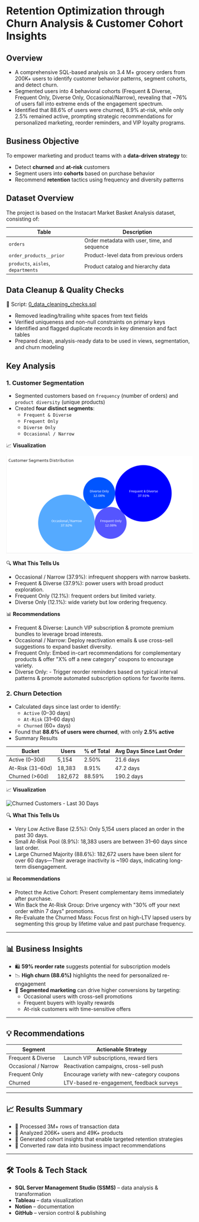 # Retention Optimization through Churn Analysis & Customer Cohort Insights


## Overview

- A comprehensive SQL-based analysis on 3.4 M+ grocery orders from 200K+ users to identify customer behavior patterns, segment cohorts, and detect churn.
- Segmented users into 4 behavioral cohorts (Frequent & Diverse, Frequent Only, Diverse Only, Occasional/Narrow), revealing that ~76% of users fall into extreme ends of the engagement spectrum.
- Identified that 88.6% of users were churned, 8.9% at-risk, while only 2.5% remained active, prompting strategic recommendations for personalized marketing, reorder reminders, and VIP loyalty programs.


## Business Objective

To empower marketing and product teams with a **data-driven strategy** to:
- Detect **churned** and **at-risk** customers
- Segment users into **cohorts** based on purchase behavior
- Recommend **retention** tactics using frequency and diversity patterns

  
## Dataset Overview

The project is based on the Instacart Market Basket Analysis dataset, consisting of:

| Table | Description |
|-------|-------------|
| `orders` | Order metadata with user, time, and sequence |
| `order_products__prior` | Product-level data from previous orders |
| `products`, `aisles`, `departments` | Product catalog and hierarchy data |


## Data Cleanup & Quality Checks

📄 Script: [0_data_cleaning_checks.sql](https://github.com/vaibhav-00007/Retention-Optimization-through-Churn-Analysis-Customer-Cohort-Insights/blob/main/0_data_cleaning_checks.sql)

- Removed leading/trailing white spaces from text fields
- Verified uniqueness and non-null constraints on primary keys
- Identified and flagged duplicate records in key dimension and fact tables
- Prepared clean, analysis-ready data to be used in views, segmentation, and churn modeling

  
## Key Analysis

### 1. Customer Segmentation


- Segmented customers based on `frequency` (number of orders) and `product diversity` (unique products)
- Created **four distinct segments**:
  - `Frequent & Diverse` 
  - `Frequent Only`
  - `Diverse Only`
  - `Occasional / Narrow`
    
📈  **Visualization**
  
 ![Customer Segmentation by Frequency & Basket Diversity](https://github.com/vaibhav-00007/Retention-Optimization-through-Churn-Analysis-Customer-Cohort-Insights/raw/main/Images/3_customer_segmentation_by_frequency_%20basket_diversity.png)

🔍 **What This Tells Us**
  - Occasional / Narrow (37.9%): infrequent shoppers with narrow baskets.
  - Frequent & Diverse (37.9%): power users with broad product exploration.
  - Frequent Only (12.1%): frequent orders but limited variety.
  - Diverse Only (12.1%): wide variety but low ordering frequency.

📊 **Recommendations**
  - Frequent & Diverse: Launch VIP subscription & promote premium bundles to leverage broad interests.
  - Occasional / Narrow: Deploy reactivation emails & use cross-sell suggestions to expand basket diversity.
  - Frequent Only: Embed in-cart recommendations for complementary products & offer "X% off a new category" coupons to encourage variety.
  - Diverse Only: - Trigger reorder reminders based on typical interval patterns & promote automated subscription options for favorite items.
    
### 2. Churn Detection
- Calculated days since last order to identify:
  - `Active` (0–30 days)
  - `At-Risk` (31–60 days)
  - `Churned` (60+ days)
- Found that **88.6% of users were churned**, with only **2.5% active**
- Summary Results

| Bucket             | Users   | % of Total | Avg Days Since Last Order |
|--------------------|---------|------------|----------------------------|
| Active (0–30d)     | 5,154   | 2.50%      | 21.6 days                  |
| At-Risk (31–60d)   | 18,383  | 8.91%      | 47.2 days                  |
| Churned (>60d)     | 182,672 | 88.59%     | 190.2 days                 |

  
📈  **Visualization**

  ![Churned Customers - Last 30 Days](https://github.com/vaibhav-00007/Retention-Optimization-through-Churn-Analysis-Customer-Cohort-Insights/raw/main/Images/4_customers_who%E2%80%99ve_churned_in_the_last_30_days.png)

  

🔍 **What This Tells Us**
  - Very Low Active Base (2.5%): Only 5,154 users placed an order in the past 30 days.
  - Small At-Risk Pool (8.9%): 18,383 users are between 31–60 days since last order.
  - Large Churned Majority (88.6%): 182,672 users have been silent for over 60 days—Their average inactivity is ~190 days, indicating long-term disengagement.

📊 **Recommendations**
  - Protect the Active Cohort: Present complementary items immediately after purchase.
  - Win Back the At-Risk Group:  Drive urgency with "30% off your next order within 7 days" promotions.
  - Re-Evaluate the Churned Mass: Focus first on high-LTV lapsed users by segmenting this group by lifetime value and past purchase frequency.
    
---

## 📊 Business Insights

- 🛍 **59% reorder rate** suggests potential for subscription models
- 📉 **High churn (88.6%)** highlights the need for personalized re-engagement
- 🧠 **Segmented marketing** can drive higher conversions by targeting:
  - Occasional users with cross-sell promotions
  - Frequent buyers with loyalty rewards
  - At-risk customers with time-sensitive offers

---

## 💡 Recommendations

| Segment | Actionable Strategy |
|---------|---------------------|
| Frequent & Diverse | Launch VIP subscriptions, reward tiers |
| Occasional / Narrow | Reactivation campaigns, cross-sell push |
| Frequent Only | Encourage variety with new-category coupons |
| Churned | LTV-based re-engagement, feedback surveys |

---

## 📈 Results Summary

- 🧾 Processed 3M+ rows of transaction data
- 👥 Analyzed 206K+ users and 49K+ products
- 🧠 Generated cohort insights that enable targeted retention strategies
- 🎯 Converted raw data into business impact recommendations

  
---

## 🛠️ Tools & Tech Stack

- **SQL Server Management Studio (SSMS)** – data analysis & transformation
- **Tableau** – data visualization
- **Notion** – documentation
- **GitHub** – version control & publishing
